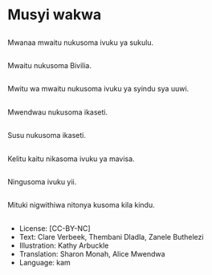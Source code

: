 # Musyi wakwa

##
Mwanaa mwaitu
nukusoma ivuku ya
sukulu.

##
Mwaitu nukusoma
Bivilia.

##
Mwitu wa mwaitu
nukusoma ivuku ya
syindu sya uuwi.

##
Mwendwau nukusoma
ikaseti.

##
Susu nukusoma ikaseti.

##
Kelitu kaitu nikasoma
ivuku ya mavisa.

##
Ningusoma ivuku yii.

##
Mituki nigwithiwa
nitonya kusoma kila
kindu.

##
* License: [CC-BY-NC]
* Text: Clare Verbeek, Thembani Dladla, Zanele Buthelezi
* Illustration: Kathy Arbuckle
* Translation: Sharon Monah, Alice Mwendwa
* Language: kam
